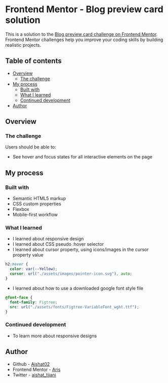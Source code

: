 # Frontend Mentor - Blog preview card solution

This is a solution to the [Blog preview card challenge on Frontend Mentor](https://www.frontendmentor.io/challenges/blog-preview-card-ckPaj01IcS). Frontend Mentor challenges help you improve your coding skills by building realistic projects.

## Table of contents

- [Overview](#overview)
  - [The challenge](#the-challenge)
- [My process](#my-process)
  - [Built with](#built-with)
  - [What I learned](#what-i-learned)
  - [Continued development](#continued-development)
- [Author](#author)

## Overview

### The challenge

Users should be able to:

- See hover and focus states for all interactive elements on the page

## My process

### Built with

- Semantic HTML5 markup
- CSS custom properties
- Flexbox
- Mobile-first workflow

### What I learned

- I learned about responsive design
- I learned about CSS pseudo :hover selector
- I learned about cursor property, using icons/images in the cursor property value

```css
h2:hover {
  color: var(--Yellow);
  cursor: url("./assets/images/pointer-icon.svg"), auto;
}
```

- I learned about how to use a downloaded google font style file

```css
@font-face {
  font-family: Figtree;
  src: url("./assets/fonts/Figtree-VariableFont_wght.ttf");
}
```

### Continued development

- To learn more about responsive designs

## Author

- Github - [Aishat02](https://github.com/Aishat02)
- Frontend Mentor - [Aris](https://www.frontendmentor.io/profile/Aishat02)
- Twitter - [aishat_tijani](https://www.twitter.com/aishat__tijani)

